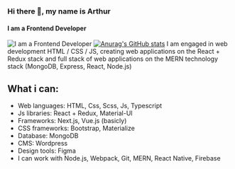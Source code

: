 ### Hi there 👋, my name is Arthur
#### I am a Frontend Developer
![I am a Frontend Developer](https://arturssmirnovs.github.io/github-profile-readme-generator/images/banner.png)
[![Anurag's GitHub stats](https://github-readme-stats.vercel.app/api?username=Arthur-Agadzhanyan)](https://github.com/anuraghazra/github-readme-stats)
I am engaged in web development HTML / CSS / JS, creating web applications on the React + Redux stack and full stack of web applications on the MERN technology stack (MongoDB, Express, React, Node.js)

<h2>What i can:</h2>
<ul>
  <li> Web languages: HTML, Css, Scss, Js, Typescript</li>
  <li> Js libraries: React + Redux, Material-UI</li>
  <li> Frameworks: Next.js, Vue.js (basicly)</li>
  <li> CSS frameworks: Bootstrap, Materialize</li>
  <li> Database: MongoDB</li>
  <li> CMS: Wordpress</li>
  <li>Design tools: Figma</li>
  <li>I can work with Node.js, Webpack, Git, MERN, React Native, Firebase</li>
</ul>
